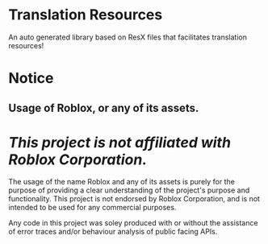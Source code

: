 # Translation Resources

An auto generated library based on ResX files that facilitates translation resources!

# Notice

## Usage of Roblox, or any of its assets.

# ***This project is not affiliated with Roblox Corporation.***

The usage of the name Roblox and any of its assets is purely for the purpose of providing a clear understanding of the project's purpose and functionality. This project is not endorsed by Roblox Corporation, and is not intended to be used for any commercial purposes.

Any code in this project was soley produced with or without the assistance of error traces and/or behaviour analysis of public facing APIs.
